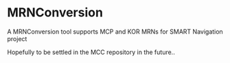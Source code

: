 # MRNConversion
A MRNConversion tool supports MCP and KOR MRNs for SMART Navigation project

Hopefully to be settled in the MCC repository in the future..
